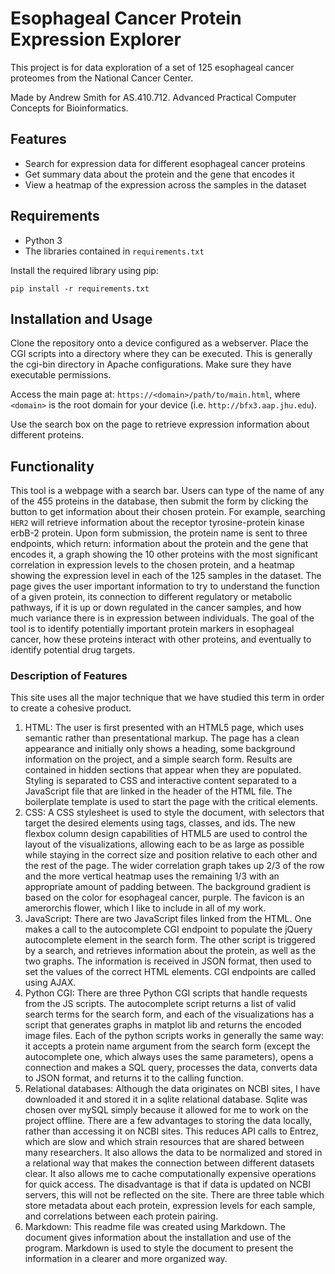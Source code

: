 # Esophageal Cancer Protein Expression Explorer

This project is for data exploration of a set of 125 esophageal cancer proteomes from the National Cancer Center.

Made by Andrew Smith for AS.410.712. Advanced Practical Computer Concepts for Bioinformatics.

## Features

- Search for expression data for different esophageal cancer proteins
- Get summary data about the protein and the gene that encodes it
- View a heatmap of the expression across the samples in the dataset

## Requirements

- Python 3
- The libraries contained in `requirements.txt`

Install the required library using pip:

```
pip install -r requirements.txt
```

## Installation and Usage

Clone the repository onto a device configured as a webserver. Place the CGI scripts into a directory where they can be executed. This is generally the cgi-bin directory in Apache configurations. Make sure they have executable permissions.

Access the main page at: `https://<domain>/path/to/main.html`, where `<domain>` is the root domain for your device (i.e. `http://bfx3.aap.jhu.edu`).

Use the search box on the page to retrieve expression information about different proteins.

## Functionality

This tool is a webpage with a search bar. Users can type of the name of any of the 455 proteins in the database, then submit the form by clicking the button to get information about their chosen protein. For example, searching `HER2` will retrieve information about the receptor tyrosine-protein kinase erbB-2 protein. Upon form submission, the protein name is sent to three endpoints, which return: information about the protein and the gene that encodes it, a graph showing the 10 other proteins with the most significant correlation in expression levels to the chosen protein, and a heatmap showing the expression level in each of the 125 samples in the dataset. The page gives the user important information to try to understand the function of a given protein, its connection to different regulatory or metabolic pathways, if it is up or down regulated in the cancer samples, and how much variance there is in expression between individuals. The goal of the tool is to identify potentially important protein markers in esophageal cancer, how these proteins interact with other proteins, and eventually to identify potential drug targets.

### **Description of Features**

This site uses all the major technique that we have studied this term in order to create a cohesive product.

1. HTML: The user is first presented with an HTML5 page, which uses semantic rather than presentational markup. The page has a clean appearance and initially only shows a heading, some background information on the project, and a simple search form. Results are contained in hidden sections that appear when they are populated. Styling is separated to CSS and interactive content separated to a JavaScript file that are linked in the header of the HTML file. The boilerplate template is used to start the page with the critical elements.
2. CSS: A CSS stylesheet is used to style the document, with selectors that target the desired elements using tags, classes, and ids. The new flexbox column design capabilities of HTML5 are used to control the layout of the visualizations, allowing each to be as large as possible while staying in the correct size and position relative to each other and the rest of the page. The wider correlation graph takes up 2/3 of the row and the more vertical heatmap uses the remaining 1/3 with an appropriate amount of padding between. The background gradient is based on the color for esophageal cancer, purple. The favicon is an amerorchis flower, which I like to include in all of my work.
3. JavaScript: There are two JavaScript files linked from the HTML. One makes a call to the autocomplete CGI endpoint to populate the jQuery autocomplete element in the search form. The other script is triggered by a search, and retrieves information about the protein, as well as the two graphs. The information is received in JSON format, then used to set the values of the correct HTML elements. CGI endpoints are called using AJAX.
4. Python CGI: There are three Python CGI scripts that handle requests from the JS scripts. The autocomplete script returns a list of valid search terms for the search form, and each of the visualizations has a script that generates graphs in matplot lib and returns the encoded image files. Each of the python scripts works in generally the same way: it accepts a protein name argument from the search form (except the autocomplete one, which always uses the same parameters), opens a connection and makes a SQL query, processes the data, converts data to JSON format, and returns it to the calling function.
5. Relational databases: Although the data originates on NCBI sites, I have downloaded it and stored it in a sqlite relational database. Sqlite was chosen over mySQL simply because it allowed for me to work on the project offline. There are a few advantages to storing the data locally, rather than accessing it on NCBI sites. This reduces API calls to Entrez, which are slow and which strain resources that are shared between many researchers. It also allows the data to be normalized and stored in a relational way that makes the connection between different datasets clear. It also allows me to cache computationally expensive operations for quick access. The disadvantage is that if data is updated on NCBI servers, this will not be reflected on the site. There are three table which store metadata about each protein, expression levels for each sample, and correlations between each protein pairing.
6. Markdown: This readme file was created using Markdown. The document gives information about the installation and use of the program. Markdown is used to style the document to present the information in a clearer and more organized way.
